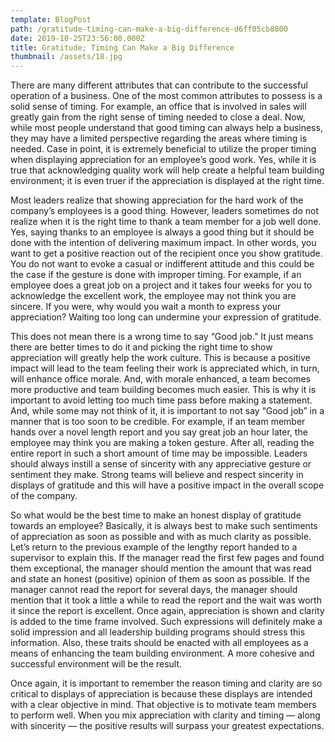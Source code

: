 ```yaml
---
template: BlogPost
path: /gratitude-timing-can-make-a-big-difference-d6ff05cb8800
date: 2019-10-25T23:56:00.000Z
title: Gratitude; Timing Can Make a Big Difference
thumbnail: /assets/18.jpg
---
```

<!--StartFragment-->

There are many different attributes that can contribute to the successful operation of a business. One of the most common attributes to possess is a solid sense of timing. For example, an office that is involved in sales will greatly gain from the right sense of timing needed to close a deal. Now, while most people understand that good timing can always help a business, they may have a limited perspective regarding the areas where timing is needed. Case in point, it is extremely beneficial to utilize the proper timing when displaying appreciation for an employee’s good work. Yes, while it is true that acknowledging quality work will help create a helpful team building environment; it is even truer if the appreciation is displayed at the right time.

Most leaders realize that showing appreciation for the hard work of the company’s employees is a good thing. However, leaders sometimes do not realize when it is the right time to thank a team member for a job well done. Yes, saying thanks to an employee is always a good thing but it should be done with the intention of delivering maximum impact. In other words, you want to get a positive reaction out of the recipient once you show gratitude. You do not want to evoke a casual or indifferent attitude and this could be the case if the gesture is done with improper timing. For example, if an employee does a great job on a project and it takes four weeks for you to acknowledge the excellent work, the employee may not think you are sincere. If you were, why would you wait a month to express your appreciation? Waiting too long can undermine your expression of gratitude.

This does not mean there is a wrong time to say “Good job.” It just means there are better times to do it and picking the right time to show appreciation will greatly help the work culture. This is because a positive impact will lead to the team feeling their work is appreciated which, in turn, will enhance office morale. And, with morale enhanced, a team becomes more productive and team building becomes much easier. This is why it is important to avoid letting too much time pass before making a statement. And, while some may not think of it, it is important to not say “Good job” in a manner that is too soon to be credible. For example, if an team member hands over a novel length report and you say great job an hour later, the employee may think you are making a token gesture. After all, reading the entire report in such a short amount of time may be impossible. Leaders should always instill a sense of sincerity with any appreciative gesture or sentiment they make. Strong teams will believe and respect sincerity in displays of gratitude and this will have a positive impact in the overall scope of the company.

So what would be the best time to make an honest display of gratitude towards an employee? Basically, it is always best to make such sentiments of appreciation as soon as possible and with as much clarity as possible. Let’s return to the previous example of the lengthy report handed to a supervisor to explain this. If the manager read the first few pages and found them exceptional, the manager should mention the amount that was read and state an honest (positive) opinion of them as soon as possible. If the manager cannot read the report for several days, the manager should mention that it took a little a while to read the report and the wait was worth it since the report is excellent. Once again, appreciation is shown and clarity is added to the time frame involved. Such expressions will definitely make a solid impression and all leadership building programs should stress this information. Also, these traits should be enacted with all employees as a means of enhancing the team building environment. A more cohesive and successful environment will be the result.

Once again, it is important to remember the reason timing and clarity are so critical to displays of appreciation is because these displays are intended with a clear objective in mind. That objective is to motivate team members to perform well. When you mix appreciation with clarity and timing — along with sincerity — the positive results will surpass your greatest expectations.

<!--EndFragment-->
